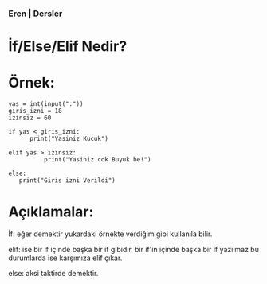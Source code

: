 ### Eren | Dersler

# İf/Else/Elif Nedir?

# Örnek:

    yas = int(input(":"))
    giris_izni = 18
    izinsiz = 60

    if yas < giris_izni:
	      print("Yasiniz Kucuk")

    elif yas > izinsiz:
	          print("Yasiniz cok Buyuk be!")

    else:
       print("Giris izni Verildi")
       
    
    
# Açıklamalar:      
İf: eğer demektir yukardaki örnekte verdiğim gibi kullanıla bilir.


elif: ise bir if içinde başka bir if gibidir. bir if'in içinde başka bir if yazılmaz bu durumlarda ise karşımıza elif çıkar.


else: aksi taktirde demektir.
       
       
       
